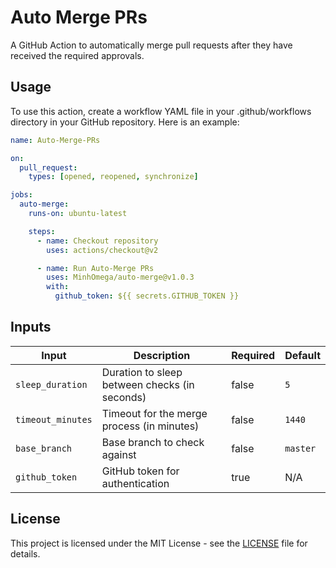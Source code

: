 # Auto Merge PRs

A GitHub Action to automatically merge pull requests after they have received the required approvals.

## Usage

To use this action, create a workflow YAML file in your .github/workflows directory in your GitHub repository. Here is an example:

```yaml
name: Auto-Merge-PRs

on:
  pull_request:
    types: [opened, reopened, synchronize]

jobs:
  auto-merge:
    runs-on: ubuntu-latest

    steps:
      - name: Checkout repository
        uses: actions/checkout@v2

      - name: Run Auto-Merge PRs
        uses: MinhOmega/auto-merge@v1.0.3
        with:
          github_token: ${{ secrets.GITHUB_TOKEN }}
```

## Inputs

| Input            | Description                                        | Required | Default |
|------------------|----------------------------------------------------|----------|---------|
| `sleep_duration` | Duration to sleep between checks (in seconds)      | false    | `5`     |
| `timeout_minutes`| Timeout for the merge process (in minutes)         | false    | `1440`  |
| `base_branch`    | Base branch to check against                       | false    | `master`|
| `github_token`   | GitHub token for authentication                    | true     | N/A     |

## License

This project is licensed under the MIT License - see the [LICENSE](LICENSE) file for details.

